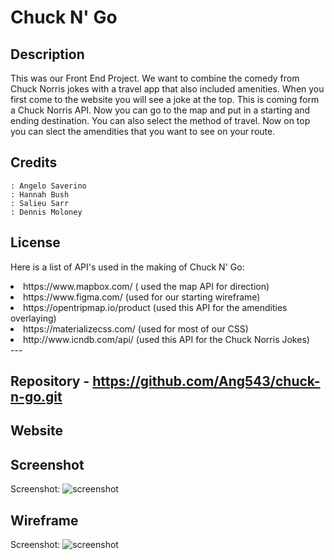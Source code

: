 # Chuck N' Go
## Description
This was our Front End Project.  We want to combine the comedy from Chuck Norris jokes with a travel app that also included amenities.  When you first come to the website you will see a joke at the top.  This is coming form a Chuck Norris API.  Now you can go to the map and put in a starting and ending destination.  You can also select the method of travel.  Now on top you can slect the amendities that you want to see on your route.

## Credits
    : Angelo Saverino
    : Hannah Bush
    : Salieu Sarr
    : Dennis Moloney

## License
Here is a list of API's used in the making of Chuck N' Go:
   <li>https://www.mapbox.com/ ( used the map API for direction)</li>
   <li>https://www.figma.com/ (used for our starting wireframe)</li>
   <li>https://opentripmap.io/product (used this API for the amendities overlaying)</li>
   <li>https://materializecss.com/ (used for most of our CSS)</li>
   <li>http://www.icndb.com/api/ (used this API for the Chuck Norris Jokes)</li>
---

## Repository  -  https://github.com/Ang543/chuck-n-go.git

## Website

## Screenshot
Screenshot: ![screenshot](https://github.com/Ang543/chuck-n-go/blob/feature/mapquest/assets/image/ChucknGo-screenshot.jpg)

## Wireframe
Screenshot: ![screenshot](https://github.com/Ang543/chuck-n-go/blob/feature/mapquest/assets/image/ChuckNgo%E2%80%93Figma.jpg)
